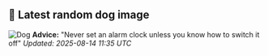 ## 🐶 Latest random dog image
![Dog](https://images.dog.ceo/breeds/terrier-welsh/lucy.jpg)
**Advice:** "Never set an alarm clock unless you know how to switch it off"
*Updated: 2025-08-14 11:35 UTC*
